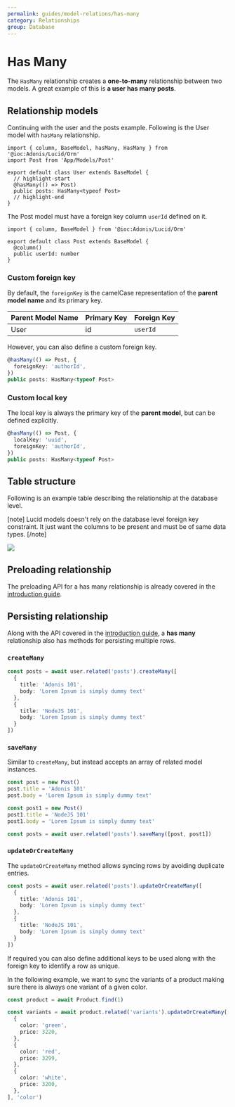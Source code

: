 ```yaml
---
permalink: guides/model-relations/has-many
category: Relationships
group: Database
---
```


# Has Many
The `HasMany` relationship creates a **one-to-many** relationship between two models. A great example of this is **a user has many posts**.

## Relationship models
Continuing with the user and the posts example. Following is the User model with `hasMany` relationship.

```ts{}{app/Models/User.ts}
import { column, BaseModel, hasMany, HasMany } from '@ioc:Adonis/Lucid/Orm'
import Post from 'App/Models/Post'

export default class User extends BaseModel {
  // highlight-start
  @hasMany(() => Post)
  public posts: HasMany<typeof Post>
  // highlight-end
}
```

The Post model must have a foreign key column `userId` defined on it.

```ts{}{app/Models/Post.ts}
import { column, BaseModel } from '@ioc:Adonis/Lucid/Orm'

export default class Post extends BaseModel {
  @column()
  public userId: number
}
```

### Custom foreign key
By default, the `foreignKey` is the camelCase representation of the **parent model name** and its primary key.

| Parent Model Name | Primary Key | Foreign Key |
|-------------|-------------|-------------|
| User | id | `userId` |

However, you can also define a custom foreign key.

```ts
@hasMany(() => Post, {
  foreignKey: 'authorId',
})
public posts: HasMany<typeof Post>
```

### Custom local key
The local key is always the primary key of the **parent model**, but can be defined explicitly.

```ts
@hasMany(() => Post, {
  localKey: 'uuid',
  foreignKey: 'authorId',
})
public posts: HasMany<typeof Post>
```

## Table structure
Following is an example table describing the relationship at the database level.

[note]
Lucid models doesn't rely on the database level foreign key constraint. It just want the columns to be present and must be of same data types.
[/note]

![](https://res.cloudinary.com/adonis-js/image/upload/q_auto,w_700,f_auto,fl_lossy/v1588083599/adonisjs.com/has-many.png)

## Preloading relationship
The preloading API for a has many relationship is already covered in the [introduction guide](/guides/model-relations/introduction#preloading-relationship).

## Persisting relationship
Along with the API covered in the [introduction guide](/guides/model-relations/introduction#persisting-relations), a **has many** relationship also has methods for persisting multiple rows.

### `createMany`

```ts
const posts = await user.related('posts').createMany([
  {
    title: 'Adonis 101',
    body: 'Lorem Ipsum is simply dummy text'
  },
  {
    title: 'NodeJS 101',
    body: 'Lorem Ipsum is simply dummy text'
  }
])
```

### `saveMany`
Similar to `createMany`, but instead accepts an array of related model instances.

```ts
const post = new Post()
post.title = 'Adonis 101'
post.body = 'Lorem Ipsum is simply dummy text'

const post1 = new Post()
post1.title = 'NodeJS 101'
post1.body = 'Lorem Ipsum is simply dummy text'

const posts = await user.related('posts').saveMany([post, post1])
```

### `updateOrCreateMany`
The `updateOrCreateMany` method allows syncing rows by avoiding duplicate entries.

```ts
const posts = await user.related('posts').updateOrCreateMany([
  {
    title: 'Adonis 101',
    body: 'Lorem Ipsum is simply dummy text'
  },
  {
    title: 'NodeJS 101',
    body: 'Lorem Ipsum is simply dummy text'
  }
])
```

If required you can also define additional keys to be used along with the foreign key to identify a row as unique. 

In the following example, we want to sync the variants of a product making sure there is always one variant of a given color.

```ts
const product = await Product.find(1)

const variants = await product.related('variants').updateOrCreateMany([
  {
    color: 'green',
    price: 3220,
  },
  {
    color: 'red',
    price: 3299,
  },
  {
    color: 'white',
    price: 3200,
  },
], 'color')
```
